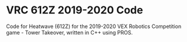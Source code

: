 # VRC 612Z 2019-2020 Code
Code for Heatwave (612Z) for the 2019-2020 VEX Robotics Competition game - Tower Takeover, written in C++ using PROS.


